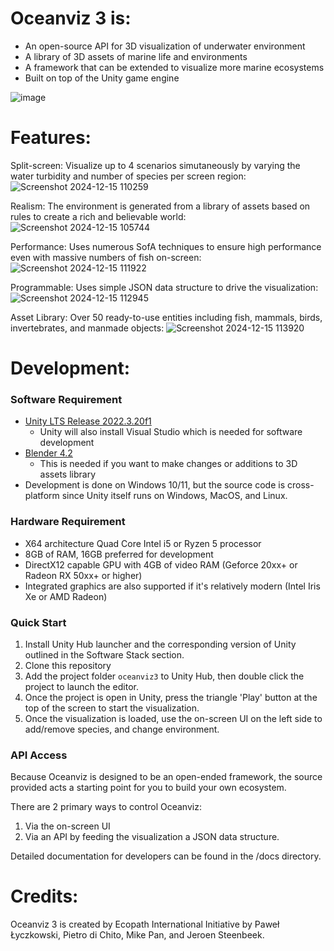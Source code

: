 
# Oceanviz 3 is:
- An open-source API for 3D visualization of underwater environment
- A library of 3D assets of marine life and environments
- A framework that can be extended to visualize more marine ecosystems
- Built on top of the Unity game engine

![image](https://github.com/user-attachments/assets/f67086b1-0714-4f7b-8ef3-9e22074cdfec)

# Features:
Split-screen: Visualize up to 4 scenarios simutaneously by varying the water turbidity and number of species per screen region:
![Screenshot 2024-12-15 110259](https://github.com/user-attachments/assets/f90c5584-6a74-4b1c-b0ef-72e457518c2e)

Realism: The environment is generated from a library of assets based on rules to create a rich and believable world:
![Screenshot 2024-12-15 105744](https://github.com/user-attachments/assets/767404d8-a0e4-4878-8b8d-0bc3c213fca4)

Performance: Uses numerous SofA techniques to ensure high performance even with massive numbers of fish on-screen:
![Screenshot 2024-12-15 111922](https://github.com/user-attachments/assets/0b014453-1c63-435e-850d-d0df4c1347c8)

Programmable: Uses simple JSON data structure to drive the visualization:
![Screenshot 2024-12-15 112945](https://github.com/user-attachments/assets/7dd5f5d1-1662-40fa-818b-5af997eb9ae7)

Asset Library: Over 50 ready-to-use entities including fish, mammals, birds, invertebrates, and manmade objects:
![Screenshot 2024-12-15 113920](https://github.com/user-attachments/assets/b08c19f7-2c7c-4a11-b67d-834147fb6cfe)


# Development:
### Software Requirement
- [Unity LTS Release 2022.3.20f1](https://unity.com/releases/editor/qa/lts-releases)
  - Unity will also install Visual Studio which is needed for software development
- [Blender 4.2](https://www.blender.org/download/)
  - This is needed if you want to make changes or additions to 3D assets library
- Development is done on Windows 10/11, but the source code is cross-platform since Unity itself runs on Windows, MacOS, and Linux.

### Hardware Requirement
- X64 architecture Quad Core Intel i5 or Ryzen 5 processor
- 8GB of RAM, 16GB preferred for development
- DirectX12 capable GPU with 4GB of video RAM (Geforce 20xx+ or Radeon RX 50xx+ or higher)
- Integrated graphics are also supported if it's relatively modern (Intel Iris Xe or AMD Radeon)

### Quick Start
1. Install Unity Hub launcher and the corresponding version of Unity outlined in the Software Stack section.
2. Clone this repository
3. Add the project folder `oceanviz3` to Unity Hub, then double click the project to launch the editor.
4. Once the project is open in Unity, press the triangle 'Play' button at the top of the screen to start the visualization.
5. Once the visualization is loaded, use the on-screen UI on the left side to add/remove species, and change environment.


### API Access
Because Oceanviz is designed to be an open-ended framework, the source provided acts a starting point for you to build your own ecosystem.

There are 2 primary ways to control Oceanviz:
1. Via the on-screen UI
2. Via an API by feeding the visualization a JSON data structure.

Detailed documentation for developers can be found in the /docs directory.


# Credits:
Oceanviz 3 is created by Ecopath International Initiative by Paweł Łyczkowski, Pietro di Chito, Mike Pan, and Jeroen Steenbeek.
